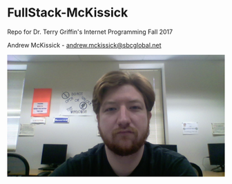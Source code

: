 # FullStack-McKissick

Repo for Dr. Terry Griffin's Internet Programming Fall 2017

Andrew McKissick - andrew.mckissick@sbcglobal.net

![me](https://raw.githubusercontent.com/8BitArchitect/FullStack-McKissick/master/WIN_20170831_12_27_44_Pro.jpg?size=256)
